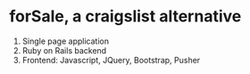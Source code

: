 # forSale, a craigslist alternative

1. Single page application 
2. Ruby on Rails backend
3. Frontend: Javascript, JQuery, Bootstrap, Pusher
